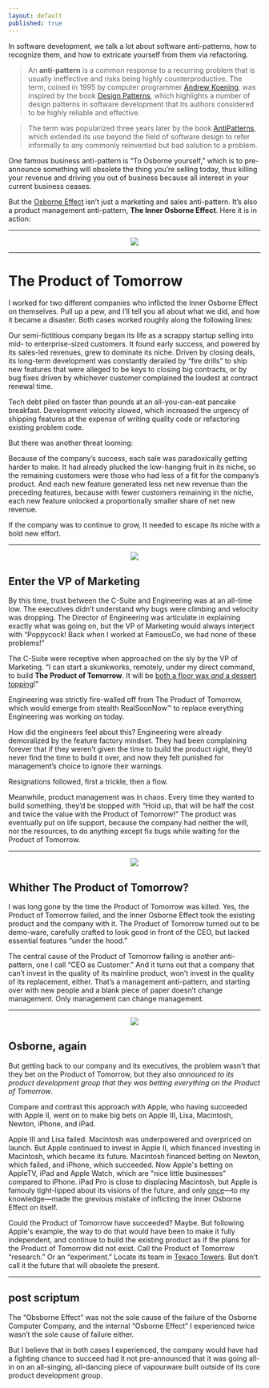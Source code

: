 ```yaml
---
layout: default
published: true
---
```


In software development, we talk a lot about software anti-patterns, how to recognize them, and how to extricate yourself from them via refactoring.

> An **anti-pattern** is a common response to a recurring problem that is usually ineffective and risks being highly counterproductive. The term, coined in 1995 by computer programmer [Andrew Koening], was inspired by the book [Design Patterns], which highlights a number of design patterns in software development that its authors considered to be highly reliable and effective.

[Andrew Koening]: https://en.wikipedia.org/wiki/Andrew_Koenig_(programmer)
[Design Patterns]: https://en.wikipedia.org/wiki/Design_Patterns_(book)

> The term was popularized three years later by the book [AntiPatterns], which extended its use beyond the field of software design to refer informally to any commonly reinvented but bad solution to a problem.

[AntiPatterns]: https://en.wikipedia.org/wiki/AntiPatterns

One famous business anti-pattern is “To Osborne yourself,” which is to pre-announce something will obsolete the thing you’re selling today, thus killing your revenue and driving you out of business because all interest in your current business ceases.

But the [Osborne Effect] isn’t just a marketing and sales anti-pattern. It’s also a product management anti-pattern, **The Inner Osborne Effect**. Here it is in action:

[Osborne Effect]: https://en.wikipedia.org/wiki/Osborne_effect

---

<center><img src="/assets/images/retro-futurism-city.jpg"></center>

---

# The Product of Tomorrow

I worked for two different companies who inflicted the Inner Osborne Effect on themselves. Pull up a pew, and I’ll tell you all about what we did, and how it became a disaster. Both cases worked roughly along the following lines:

Our semi-fictitious company began its life as a scrappy startup selling into mid- to enterprise-sized customers. It found early success, and powered by its sales-led revenues, grew to dominate its niche. Driven by closing deals, its long-term development was constantly derailed by “fire drills” to ship new features that were alleged to be keys to closing big contracts, or by bug fixes driven by whichever customer complained the loudest at contract renewal time.

Tech debt piled on faster than pounds at an all-you-can-eat pancake breakfast. Development velocity slowed, which increased the urgency of shipping features at the expense of writing quality code or refactoring existing problem code.

But there was another threat looming:

Because of the company’s success, each sale was paradoxically getting harder to make. It had already plucked the low-hanging fruit in its niche, so the remaining customers were those who had less of a fit for the company’s product. And each new feature generated less net new revenue than the preceding features, because with fewer customers remaining in the niche, each new feature unlocked a proportionally smaller share of net new revenue.

If the company was to continue to grow, It needed to escape its niche with a bold new effort.

---

<center><img src="/assets/images/vp-marketing.jpg"></center>

## Enter the VP of Marketing

By this time, trust between the C-Suite and Engineering was at an all-time low. The executives didn’t understand why bugs were climbing and velocity was dropping. The Director of Engineering was articulate in explaining exactly what was going on, but the VP of Marketing would always interject with “Poppycock! Back when I worked at FamousCo, we had none of these problems!”

The C-Suite were receptive when approached on the sly by the VP of Marketing. “I can start a skunkworks, remotely, under my direct command, to build **The Product of Tomorrow**. It will be [both a floor wax _and_ a dessert topping][shimmer]!”

[shimmer]: https://www.youtube.com/watch?v=wPO8PqHGWFU

Engineering was strictly fire-walled off from The Product of Tomorrow, which would emerge from stealth RealSoonNow™️ to replace everything Engineering was working on today.

How did the engineers feel about this? Engineering were already demoralized by the feature factory mindset. They had been complaining forever that if they weren’t given the time to build the product right, they’d never find the time to build it over, and now they felt punished for management’s choice to ignore their warnings.

Resignations followed, first a trickle, then a flow.

Meanwhile, product management was in chaos. Every time they wanted to build something, they’d be stopped with “Hold up, that will be half the cost and twice the value with the Product of Tomorrow!” The product was eventually put on life support, because the company had neither the will, nor the resources, to do anything except fix bugs while waiting for the Product of Tomorrow.

---

<center><img src="/assets/images/wizard-of-oz.jpg"></center>

## Whither The Product of Tomorrow?

I was long gone by the time the Product of Tomorrow was killed. Yes, the Product of Tomorrow failed, and the Inner Osborne Effect took the existing product and the company with it. The Product of Tomorrow turned out to be demo-ware, carefully crafted to look good in front of the CEO, but lacked essential features “under the hood.”

The central cause of the Product of Tomorrow failing is another anti-pattern, one I call “CEO as Customer.” And it turns out that a company that can’t invest in the quality of its mainline product, won’t invest in the quality of its replacement, either. That’s a management anti-pattern, and starting over with new people and a blank piece of paper doesn’t change management. Only management can change management.

---

<center><img src="/assets/images/osborne-1.jpg"></center>

## Osborne, again

But getting back to our company and its executives, the problem wasn't that they bet on the Product of Tomorrow, but they also _announced to its product development group that they was betting everything on the Product of Tomorrow_.

Compare and contrast this approach with Apple, who having succeeded with Apple II, went on to make big bets on Apple III, Lisa, Macintosh, Newton, iPhone, and iPad.

Apple III and Lisa failed. Macintosh was underpowered and overpriced on launch. But Apple continued to invest in Apple II, which financed investing in Macintosh, which became its future. Macintosh financed betting on Newton, which failed, and iPhone, which succeeded. Now Apple's betting on AppleTV, iPad and Apple Watch, which are "nice little businesses" compared to iPhone. iPad Pro is close to displacing Macintosh, but Apple is famouly tight-lipped about its visions of the future, and only [once][pink]—to my knowledge—made the grevious mistake of inflicting the Inner Osborne Effect on itself.

[pink]: https://en.wikipedia.org/wiki/Taligent#Development

Could the Product of Tomorrow have succeeded? Maybe. But following Apple's example, the way to do that would have been to make it fully independent, and continue to build the existing product as if the plans for the Product of Tomorrow did not exist. Call the Product of Tomorrow “research.” Or an “experiment.” Locate its team in [Texaco Towers]. But don’t call it the future that will obsolete the present.

[Texaco Towers]: https://www.folklore.org/StoryView.py?story=Texaco_Towers.txt

---

## post scriptum

The “Obsborne Effect” was not the sole cause of the failure of the Osborne Computer Company, and the internal “Osborne Effect” I experienced twice wasn’t the sole cause of failure either.

But I believe that in both cases I experienced, the company would have had a fighting chance to succeed had it not pre-announced that it was going all-in on an all-singing, all-dancing piece of vapourware built outside of its core product development group.
